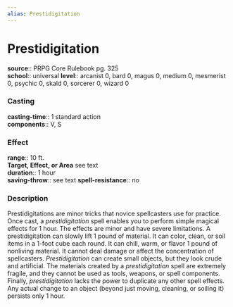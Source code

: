 ```yaml
---
alias: Prestidigitation
---
```


# Prestidigitation 

**source**:: PRPG Core Rulebook pg. 325  
**school**:: universal
**level**:: arcanist 0, bard 0, magus 0, medium 0, mesmerist 0, psychic 0, skald 0, sorcerer 0, wizard 0

### Casting 

**casting-time**:: 1 standard action  
**components**:: V, S

### Effect 

**range**:: 10 ft.  
**Target, Effect, or Area** see text  
**duration**:: 1 hour  
**saving-throw**:: see text
**spell-resistance**:: no

### Description 

Prestidigitations are minor tricks that novice spellcasters use for practice. Once cast, a *prestidigitation* spell enables you to perform simple magical effects for 1 hour. The effects are minor and have severe limitations. A prestidigitation can slowly lift 1 pound of material. It can color, clean, or soil items in a 1-foot cube each round. It can chill, warm, or flavor 1 pound of nonliving material. It cannot deal damage or affect the concentration of spellcasters. *Prestidigitation* can create small objects, but they look crude and artificial. The materials created by a *prestidigitation* spell are extremely fragile, and they cannot be used as tools, weapons, or spell components. Finally, *prestidigitation* lacks the power to duplicate any other spell effects. Any actual change to an object (beyond just moving, cleaning, or soiling it) persists only 1 hour.
